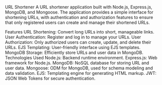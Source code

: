 URL Shortener
A URL shortener application built with Node.js, Express.js, MongoDB, and Mongoose. The application provides a simple interface for shortening URLs, with authentication and authorization features to ensure that only registered users can create and manage their shortened URLs.

Features
URL Shortening: Convert long URLs into short, manageable links.
User Authentication: Register and log in to manage your URLs.
User Authorization: Only authorized users can create, update, and delete their URLs.
EJS Templating: User-friendly interface using EJS templates.
MongoDB Storage: Efficiently store URLs and user data in MongoDB.
Technologies Used
Node.js: Backend runtime environment.
Express.js: Web framework for Node.js.
MongoDB: NoSQL database for storing URL and user data.
Mongoose: ODM for MongoDB, used for schema modeling and data validation.
EJS: Templating engine for generating HTML markup.
JWT: JSON Web Tokens for secure authentication.
